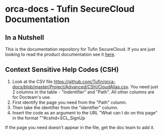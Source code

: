 # orca-docs - Tufin SecureCloud Documentation

## In a Nutshell 

This is the documentation repository for Tufin SecureCloud. If you are just looking to read the product documentation see it [here](https://forum.tufin.com/support/kc/R_securecloud). 

## Context Sensitive Help Codes (CSH)
1. Look at the CSV file https://github.com/Tufin/orca-docs/blob/master/Project/Advanced/CSH/CloudAlias.csv. You need just 2 columns in the table - "Indentifier" and "Path". All other columns are for Docteam's use.
2. First identify the page you need from the "Path" column.
3. Then take the identifier from the "identifier" column.
4. Insert the code as an argument to the URL "What can I do on this page" in the format "<URL>"#cshid=SCL_SignUp

If the page you need doesn't appear in the file, get the doc team to add it.
